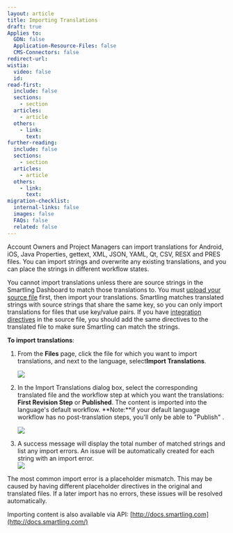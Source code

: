 ```yaml
---
layout: article
title: Importing Translations
draft: true
Applies to:
  GDN: false
  Application-Resource-Files: false
  CMS-Connectors: false
redirect-url:
wistia:
  video: false
  id:
read-first:
  include: false
  sections:
    - section
  articles:
    - article
  others:
    - link:
      text:
further-reading:
  include: false
  sections:
    - section
  articles:
    - article
  others:
    - link:
      text:
migration-checklist:
  internal-links: false
  images: false
  FAQs: false
  related: false
---
```


Account Owners and Project Managers can import translations for Android, iOS, Java Properties, gettext, XML, JSON, YAML, Qt, CSV, RESX and PRES files. You can import strings and overwrite any existing translations, and you can place the strings in different workflow states.

You cannot import translations unless there are source strings in the Smartling Dashboard to match those translations to. You must [upload your source file](/hc/en-us/articles/201468376) first, then import your translations. Smartling matches translated strings with source strings that share the same key, so you can only import translations for files that use key/value pairs. If you have [integration directives](http://docs.smartling.com/pages/supported-file-types/) in the source file, you should add the same directives to the translated file to make sure Smartling can match the strings.

**To import translations**:

1.  From the **Files** page, click the file for which you want to import translations, and next to the language, select**Import Translations**.  

    ![](/hc/en-us/article_attachments/205440467/Smartling___Manage_Files.png)  

2.  In the Import Translations dialog box, select the corresponding translated file and the workflow step at which you want the translations: **First Revision Step** or **Published**. The content is imported into the language's default workflow. **Note:**if your default language workflow has no post-translation steps, you'll only be able to "Publish" .  

    ![](/hc/en-us/article_attachments/205440507/Smartling___Manage_Files.png)  

3.  A success message will display the total number of matched strings and list any import errors. An issue will be automatically created for each string with an import error.  
    ![](/hc/en-us/article_attachments/206009138/Smartling___Manage_Files.png)

The most common import error is a placeholder mismatch. This may be caused by having different placeholder directives in the original and translated files. If a later import has no errors, these issues will be resolved automatically.

Importing content is also available via API: [http://docs.smartling.com](http://docs.smartling.com/)

